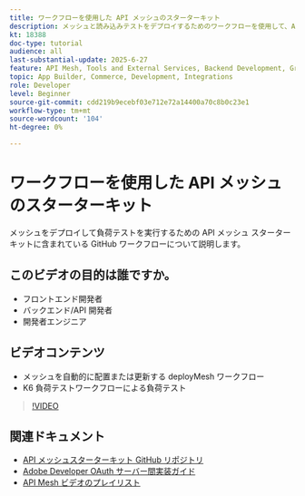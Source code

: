```yaml
---
title: ワークフローを使用した API メッシュのスターターキット
description: メッシュと読み込みテストをデプロイするためのワークフローを使用して、Adobe Commerce API メッシュの基本を学びます。
kt: 18388
doc-type: tutorial
audience: all
last-substantial-update: 2025-6-27
feature: API Mesh, Tools and External Services, Backend Development, GraphQL, Storefront
topic: App Builder, Commerce, Development, Integrations
role: Developer
level: Beginner
source-git-commit: cdd219b9ecebf03e712e72a14400a70c8b0c23e1
workflow-type: tm+mt
source-wordcount: '104'
ht-degree: 0%

---
```


# ワークフローを使用した API メッシュのスターターキット

メッシュをデプロイして負荷テストを実行するための API メッシュ スターターキットに含まれている GitHub ワークフローについて説明します。

## このビデオの目的は誰ですか。

* フロントエンド開発者
* バックエンド/API 開発者
* 開発者エンジニア

## ビデオコンテンツ

* メッシュを自動的に配置または更新する deployMesh ワークフロー
* K6 負荷テストワークフローによる負荷テスト

>[!VIDEO](https://video.tv.adobe.com/v/3464525?learn=on&enablevpops&captions=jpn)

## 関連ドキュメント

* [API メッシュスターターキット GitHub リポジトリ ](https://github.com/adobe-commerce/api-mesh-starter-kit)
* [Adobe Developer OAuth サーバー間実装ガイド ](https://developer.adobe.com/developer-console/docs/guides/authentication/ServerToServerAuthentication/implementation)
* [API Mesh ビデオのプレイリスト ](https://experienceleague.adobe.com/ja/playlists/commerce-get-started-app-builder-and-api-mesh)
